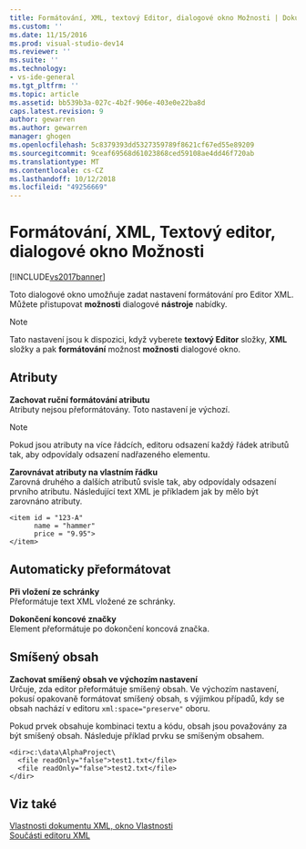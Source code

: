 ```yaml
---
title: Formátování, XML, textový Editor, dialogové okno Možnosti | Dokumentace Microsoftu
ms.custom: ''
ms.date: 11/15/2016
ms.prod: visual-studio-dev14
ms.reviewer: ''
ms.suite: ''
ms.technology:
- vs-ide-general
ms.tgt_pltfrm: ''
ms.topic: article
ms.assetid: bb539b3a-027c-4b2f-906e-403e0e22ba8d
caps.latest.revision: 9
author: gewarren
ms.author: gewarren
manager: ghogen
ms.openlocfilehash: 5c8379393dd5327359789f8621cf67ed55e89209
ms.sourcegitcommit: 9ceaf69568d61023868ced59108ae4dd46f720ab
ms.translationtype: MT
ms.contentlocale: cs-CZ
ms.lasthandoff: 10/12/2018
ms.locfileid: "49256669"
---
```

# <a name="formatting-xml-text-editor-options-dialog-box"></a>Formátování, XML, Textový editor, dialogové okno Možnosti
[!INCLUDE[vs2017banner](../includes/vs2017banner.md)]

  
Toto dialogové okno umožňuje zadat nastavení formátování pro Editor XML. Můžete přistupovat **možnosti** dialogové **nástroje** nabídky.  
  
> [!NOTE]
>  Tato nastavení jsou k dispozici, když vyberete **textový Editor** složky, **XML** složky a pak **formátování** možnost **možnosti** dialogové okno.  
  
## <a name="attributes"></a>Atributy  
 **Zachovat ruční formátování atributu**  
 Atributy nejsou přeformátovány. Toto nastavení je výchozí.  
  
> [!NOTE]
>  Pokud jsou atributy na více řádcích, editoru odsazení každý řádek atributů tak, aby odpovídaly odsazení nadřazeného elementu.  
  
 **Zarovnávat atributy na vlastním řádku**  
 Zarovná druhého a dalších atributů svisle tak, aby odpovídaly odsazení prvního atributu. Následující text XML je příkladem jak by mělo být zarovnáno atributy.  
  
```  
<item id = "123-A"  
      name = "hammer"  
      price = "9.95">  
</item>  
```  
  
## <a name="auto-reformat"></a>Automaticky přeformátovat  
 **Při vložení ze schránky**  
 Přeformátuje text XML vložené ze schránky.  
  
 **Dokončení koncové značky**  
 Element přeformátuje po dokončení koncová značka.  
  
## <a name="mixed-content"></a>Smíšený obsah  
 **Zachovat smíšený obsah ve výchozím nastavení**  
 Určuje, zda editor přeformátuje smíšený obsah. Ve výchozím nastavení, pokusí opakovaně formátovat smíšený obsah, s výjimkou případů, kdy se obsah nachází v editoru `xml:space="preserve"` oboru.  
  
 Pokud prvek obsahuje kombinaci textu a kódu, obsah jsou považovány za být smíšený obsah. Následuje příklad prvku se smíšeným obsahem.  
  
```  
<dir>c:\data\AlphaProject\  
  <file readOnly="false">test1.txt</file>  
  <file readOnly="false">test2.txt</file>  
</dir>  
```  
  
## <a name="see-also"></a>Viz také  
 [Vlastnosti dokumentu XML, okno Vlastnosti](../xml-tools/xml-document-properties-properties-window.md)   
 [Součásti editoru XML](../xml-tools/xml-editor-components.md)



